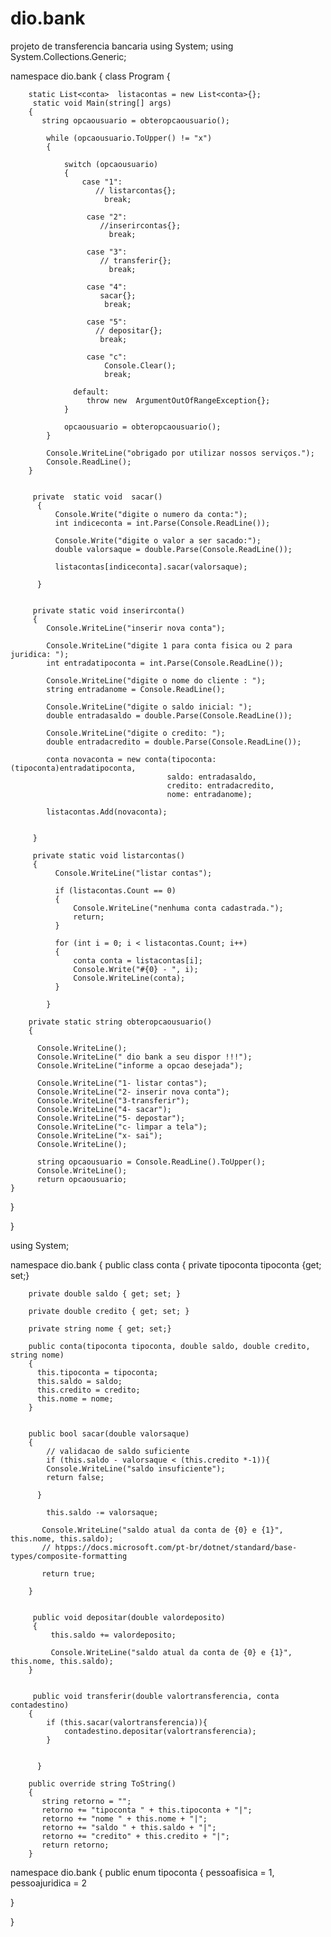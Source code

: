 # dio.bank
projeto de transferencia bancaria
using System;
using System.Collections.Generic;

namespace dio.bank
{
    class Program
    {

        static List<conta>  listacontas = new List<conta>{};
         static void Main(string[] args)
        {
           string opcaousuario = obteropcaousuario();

            while (opcaousuario.ToUpper() != "x")
            {

                switch (opcaousuario)
                {
                    case "1":  
                       // listarcontas{};
                         break;

                     case "2":
                        //inserircontas{};
                          break;

                     case "3":
                        // transferir{};
                          break;
                    
                     case "4":
                        sacar{};
                         break;

                     case "5":
                       // depositar{};
                        break;

                     case "c":
                         Console.Clear();
                         break;

                  default:
                     throw new  ArgumentOutOfRangeException{};
                }

                opcaousuario = obteropcaousuario();
            }

            Console.WriteLine("obrigado por utilizar nossos serviços.");
            Console.ReadLine();
        }
   
         
         private  static void  sacar()
          {
              Console.Write("digite o numero da conta:");
              int indiceconta = int.Parse(Console.ReadLine());

              Console.Write("digite o valor a ser sacado:");
              double valorsaque = double.Parse(Console.ReadLine());

              listacontas[indiceconta].sacar(valorsaque);

          }


         private static void inserirconta()
         {
            Console.WriteLine("inserir nova conta");

            Console.WriteLine("digite 1 para conta fisica ou 2 para juridica: ");
            int entradatipoconta = int.Parse(Console.ReadLine());

            Console.WriteLine("digite o nome do cliente : ");
            string entradanome = Console.ReadLine();

            Console.WriteLine("digite o saldo inicial: ");
            double entradasaldo = double.Parse(Console.ReadLine());

            Console.WriteLine("digite o credito: ");
            double entradacredito = double.Parse(Console.ReadLine());

            conta novaconta = new conta(tipoconta: (tipoconta)entradatipoconta,
                                       saldo: entradasaldo,
                                       credito: entradacredito,
                                       nome: entradanome);

            listacontas.Add(novaconta);


         }

         private static void listarcontas()
         {
              Console.WriteLine("listar contas");

              if (listacontas.Count == 0)
              {
                  Console.WriteLine("nenhuma conta cadastrada.");
                  return;
              }

              for (int i = 0; i < listacontas.Count; i++)
              {
                  conta conta = listacontas[i];
                  Console.Write("#{0} - ", i);
                  Console.WriteLine(conta);
              }

            }

        private static string obteropcaousuario()
        {

          Console.WriteLine();
          Console.WriteLine(" dio bank a seu dispor !!!");
          Console.WriteLine("informe a opcao desejada");

          Console.WriteLine("1- listar contas");
          Console.WriteLine("2- inserir nova conta");
          Console.WriteLine("3-transferir");
          Console.WriteLine("4- sacar");
          Console.WriteLine("5- depostar");
          Console.WriteLine("c- limpar a tela");
          Console.WriteLine("x- sai");
          Console.WriteLine();

          string opcaousuario = Console.ReadLine().ToUpper();
          Console.WriteLine();
          return opcaousuario;
    }

  }

}

using System;

namespace dio.bank
{
    public class conta
    {
        private tipoconta tipoconta {get; set;}

        private double saldo { get; set; }

        private double credito { get; set; } 

        private string nome { get; set;}

        public conta(tipoconta tipoconta, double saldo, double credito, string nome)
        {
          this.tipoconta = tipoconta;
          this.saldo = saldo;
          this.credito = credito;
          this.nome = nome;
        }

        
        public bool sacar(double valorsaque)
        {
            // validacao de saldo suficiente
            if (this.saldo - valorsaque < (this.credito *-1)){
            Console.WriteLine("saldo insuficiente");
            return false;

          }
      
            this.saldo -= valorsaque;
      
           Console.WriteLine("saldo atual da conta de {0} e {1}", this.nome, this.saldo);
           // htpps://docs.microsoft.com/pt-br/dotnet/standard/base-types/composite-formatting
          
           return true;

        }
    

         public void depositar(double valordeposito)
         {
             this.saldo += valordeposito;

             Console.WriteLine("saldo atual da conta de {0} e {1}", this.nome, this.saldo);
        }
     
        
         public void transferir(double valortransferencia, conta contadestino)
        {
            if (this.sacar(valortransferencia)){
                contadestino.depositar(valortransferencia);
            }
         
         
          }

        public override string ToString()
        {
           string retorno = "";
           retorno += "tipoconta " + this.tipoconta + "|";
           retorno += "nome " + this.nome + "|";
           retorno += "saldo " + this.saldo + "|";
           retorno += "credito" + this.credito + "|";
           return retorno;
        }
        
        

namespace dio.bank
{
  public  enum tipoconta
  {
     pessoafisica = 1,
     pessoajuridica = 2
 
  }

}


